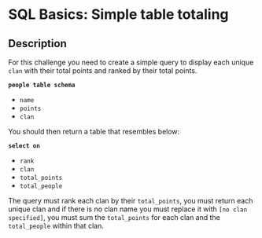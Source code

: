 # SQL Basics: Simple table totaling

## Description

For this challenge you need to create a simple query to display each unique `clan` with their total points and ranked by their total points.

**`people table schema`**

* `name`
* `points`
* `clan`

You should then return a table that resembles below:

**`select on`**

* `rank`
* `clan`
* `total_points`
* `total_people`

The query must rank each clan by their `total_points`, you must return each unique clan and if there is no clan name you must replace it with `[no clan specified]`, you must sum the `total_points` for each clan and the `total_people` within that clan.
